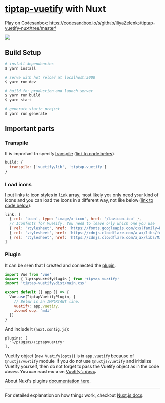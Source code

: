 # [tiptap-vuetify](https://github.com/iliyaZelenko/tiptap-vuetify) with Nuxt

Play on Codesanbox: https://codesandbox.io/s/github/iliyaZelenko/tiptap-vuetify-nuxt/tree/master/

![](https://i.imgur.com/pP78Oaa.png)

## Build Setup

``` bash
# install dependencies
$ yarn install

# serve with hot reload at localhost:3000
$ yarn run dev

# build for production and launch server
$ yarn run build
$ yarn start

# generate static project
$ yarn run generate
```

## Important parts

### Transpile

It is important to specify [transpile](https://nuxtjs.org/api/configuration-build/#transpile) ([link to code below](https://github.com/iliyaZelenko/tiptap-vuetify-nuxt/blob/813441ce1f0cbdcaee4c5b9f82555c399c4a8859/nuxt.config.js#L55)).

``` js
build: {
  transpile: ['vuetify/lib', 'tiptap-vuetify']
}
```

### Load icons

I put links to icon styles in [`link`](https://nuxtjs.org/api/configuration-head) array, most likely you only need your kind of icons and you can load the icons in a different way, not like below ([link to code below](https://github.com/iliyaZelenko/tiptap-vuetify-nuxt/blob/master/nuxt.config.js#L26)).

``` js
link: [
  { rel: 'icon', type: 'image/x-icon', href: '/favicon.ico' },
  // Iconfonts for Vuetify. You need to leave only which one you use
  { rel: 'stylesheet', href: 'https://fonts.googleapis.com/css?family=Roboto:100,300,400,500,700,900|Material+Icons' },
  { rel: 'stylesheet', href: 'https://cdnjs.cloudflare.com/ajax/libs/font-awesome/5.11.2/css/all.min.css' },
  { rel: 'stylesheet', href: 'https://cdnjs.cloudflare.com/ajax/libs/MaterialDesign-Webfont/4.4.95/css/materialdesignicons.min.css' }
]
```

### Plugin

It can be seen that I created and connected the [plugin](https://github.com/iliyaZelenko/tiptap-vuetify-nuxt/blob/master/plugins/TiptapVuetify.js).

``` js
import Vue from 'vue'
import { TiptapVuetifyPlugin } from 'tiptap-vuetify'
import 'tiptap-vuetify/dist/main.css'

export default ({ app }) => {
  Vue.use(TiptapVuetifyPlugin, {
    // Below is an IMPORTANT line.
    vuetify: app.vuetify,
    iconsGroup: 'mdi'
  })
}
```

And include it (`nuxt.config.js`):
```
plugins: [
  '~/plugins/TiptapVuetify'
],
```

Vuetify object (`new Vuetify(opts)`) is in `app.vuetify` because of `@nuxtjs/vuetify` module, if you do not use `@nuxtjs/vuetify` and initialize Vuetify yourself, then do not forget to pass the Vuetify object as in the code above. You can read more on [Vuetify's docs](https://vuetifyjs.com/en/getting-started/quick-start#default-installation).

About Nuxt's plugins [documentation here](https://nuxtjs.org/guide/plugins#codefund_ad).

---

For detailed explanation on how things work, checkout [Nuxt.js docs](https://nuxtjs.org).
